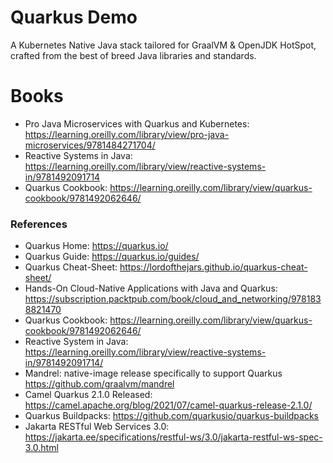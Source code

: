 Quarkus Demo
===============

A Kubernetes Native Java stack tailored for GraalVM & OpenJDK HotSpot, crafted from the best of breed Java libraries and standards.

# Books

* Pro Java Microservices with Quarkus and Kubernetes: https://learning.oreilly.com/library/view/pro-java-microservices/9781484271704/
* Reactive Systems in Java:  https://learning.oreilly.com/library/view/reactive-systems-in/9781492091714
* Quarkus Cookbook: https://learning.oreilly.com/library/view/quarkus-cookbook/9781492062646/

### References

* Quarkus Home: https://quarkus.io/
* Quarkus Guide: https://quarkus.io/guides/
* Quarkus Cheat-Sheet: https://lordofthejars.github.io/quarkus-cheat-sheet/
* Hands-On Cloud-Native Applications with Java and Quarkus: https://subscription.packtpub.com/book/cloud_and_networking/9781838821470
* Quarkus Cookbook: https://learning.oreilly.com/library/view/quarkus-cookbook/9781492062646/
* Reactive System in Java: https://learning.oreilly.com/library/view/reactive-systems-in/9781492091714/
* Mandrel: native-image release specifically to support Quarkus https://github.com/graalvm/mandrel
* Camel Quarkus 2.1.0 Released: https://camel.apache.org/blog/2021/07/camel-quarkus-release-2.1.0/
* Quarkus Buildpacks: https://github.com/quarkusio/quarkus-buildpacks
* Jakarta RESTful Web Services 3.0: https://jakarta.ee/specifications/restful-ws/3.0/jakarta-restful-ws-spec-3.0.html
